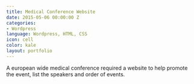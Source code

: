 ```yaml
---
title: Medical Conference Website
date: 2015-05-06 00:00:00 Z
categories:
- Wordpress
language: Wordpress, HTML, CSS
icon: cell
color: kale
layout: portfolio
---
```


A european wide medical conference required a website to help promote the event, list the speakers and order of events.
